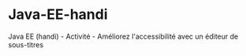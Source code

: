 # Java-EE-handi
Java EE (handi) - Activité - Améliorez l'accessibilité avec un éditeur de sous-titres
